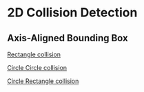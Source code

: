 # 2D Collision Detection

## Axis-Aligned Bounding Box 

[Rectangle collision](./rectangle/README.md)

[Circle Circle collision](./circle/README.md)

[Circle Rectangle collision](./circle_rectangle/README.md)

